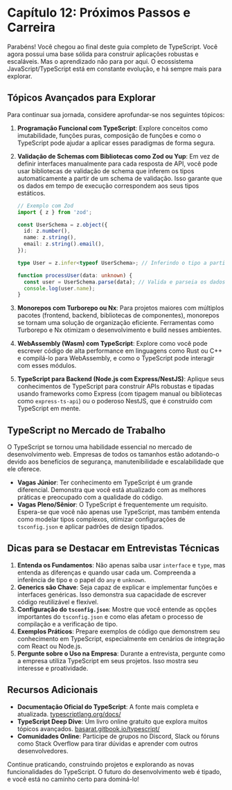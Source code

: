 # Capítulo 12: Próximos Passos e Carreira

Parabéns! Você chegou ao final deste guia completo de TypeScript. Você agora possui uma base sólida para construir aplicações robustas e escaláveis. Mas o aprendizado não para por aqui. O ecossistema JavaScript/TypeScript está em constante evolução, e há sempre mais para explorar.

## Tópicos Avançados para Explorar

Para continuar sua jornada, considere aprofundar-se nos seguintes tópicos:

1.  **Programação Funcional com TypeScript**: Explore conceitos como imutabilidade, funções puras, composição de funções e como o TypeScript pode ajudar a aplicar esses paradigmas de forma segura.

2.  **Validação de Schemas com Bibliotecas como Zod ou Yup**: Em vez de definir interfaces manualmente para cada resposta de API, você pode usar bibliotecas de validação de schema que inferem os tipos automaticamente a partir de um schema de validação. Isso garante que os dados em tempo de execução correspondem aos seus tipos estáticos.

    ```typescript
    // Exemplo com Zod
    import { z } from 'zod';

    const UserSchema = z.object({
      id: z.number(),
      name: z.string(),
      email: z.string().email(),
    });

    type User = z.infer<typeof UserSchema>; // Inferindo o tipo a partir do schema

    function processUser(data: unknown) {
      const user = UserSchema.parse(data); // Valida e parseia os dados
      console.log(user.name);
    }
    ```

3.  **Monorepos com Turborepo ou Nx**: Para projetos maiores com múltiplos pacotes (frontend, backend, bibliotecas de componentes), monorepos se tornam uma solução de organização eficiente. Ferramentas como Turborepo e Nx otimizam o desenvolvimento e build nesses ambientes.

4.  **WebAssembly (Wasm) com TypeScript**: Explore como você pode escrever código de alta performance em linguagens como Rust ou C++ e compilá-lo para WebAssembly, e como o TypeScript pode interagir com esses módulos.

5.  **TypeScript para Backend (Node.js com Express/NestJS)**: Aplique seus conhecimentos de TypeScript para construir APIs robustas e tipadas usando frameworks como Express (com tipagem manual ou bibliotecas como `express-ts-api`) ou o poderoso NestJS, que é construído com TypeScript em mente.

## TypeScript no Mercado de Trabalho

O TypeScript se tornou uma habilidade essencial no mercado de desenvolvimento web. Empresas de todos os tamanhos estão adotando-o devido aos benefícios de segurança, manutenibilidade e escalabilidade que ele oferece.

-   **Vagas Júnior**: Ter conhecimento em TypeScript é um grande diferencial. Demonstra que você está atualizado com as melhores práticas e preocupado com a qualidade do código.
-   **Vagas Pleno/Sênior**: O TypeScript é frequentemente um requisito. Espera-se que você não apenas use TypeScript, mas também entenda como modelar tipos complexos, otimizar configurações de `tsconfig.json` e aplicar padrões de design tipados.

## Dicas para se Destacar em Entrevistas Técnicas

1.  **Entenda os Fundamentos**: Não apenas saiba usar `interface` e `type`, mas entenda as diferenças e quando usar cada um. Compreenda a inferência de tipo e o papel do `any` e `unknown`.
2.  **Generics são Chave**: Seja capaz de explicar e implementar funções e interfaces genéricas. Isso demonstra sua capacidade de escrever código reutilizável e flexível.
3.  **Configuração do `tsconfig.json`**: Mostre que você entende as opções importantes do `tsconfig.json` e como elas afetam o processo de compilação e a verificação de tipo.
4.  **Exemplos Práticos**: Prepare exemplos de código que demonstrem seu conhecimento em TypeScript, especialmente em cenários de integração com React ou Node.js.
5.  **Pergunte sobre o Uso na Empresa**: Durante a entrevista, pergunte como a empresa utiliza TypeScript em seus projetos. Isso mostra seu interesse e proatividade.

## Recursos Adicionais

-   **Documentação Oficial do TypeScript**: A fonte mais completa e atualizada. [typescriptlang.org/docs/](https://www.typescriptlang.org/docs/)
-   **TypeScript Deep Dive**: Um livro online gratuito que explora muitos tópicos avançados. [basarat.gitbook.io/typescript/](https://basarat.gitbook.io/typescript/)
-   **Comunidades Online**: Participe de grupos no Discord, Slack ou fóruns como Stack Overflow para tirar dúvidas e aprender com outros desenvolvedores.

Continue praticando, construindo projetos e explorando as novas funcionalidades do TypeScript. O futuro do desenvolvimento web é tipado, e você está no caminho certo para dominá-lo!

